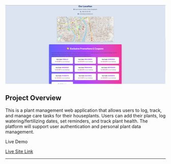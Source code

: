 
![Preview](./Sports.png)


## Project Overview
This is a plant management web application that allows users to log, track, and manage care tasks for their houseplants. Users can add their plants, log watering/fertilizing dates, set reminders, and track plant health. The platform will support user authentication and personal plant data management.


Live Demo

[Live Site Link](https://assignment-10-a27cc.web.app)

---
